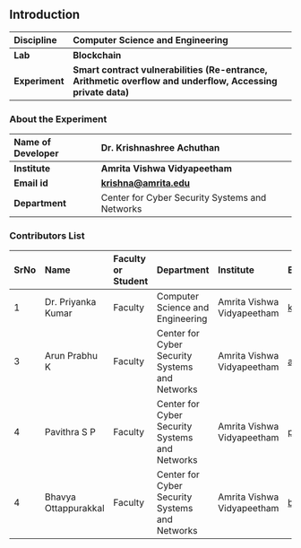 ## Introduction


<b>Discipline | <b>Computer Science and Engineering
:--|:--|
<b> Lab | <b>Blockchain
<b> Experiment|     <b> Smart contract vulnerabilities (Re-entrance, Arithmetic overflow and underflow, Accessing private data)

### About the Experiment 


<b>Name of Developer | <b> Dr. Krishnashree Achuthan
:--|:--|
<b> Institute | <b>  Amrita Vishwa Vidyapeetham 
<b> Email id|     <b>    krishna@amrita.edu
<b> Department |   Center for Cyber Security Systems and Networks


### Contributors List

SrNo | Name | Faculty or Student | Department| Institute | Email id
:--|:--|:--|:--|:--|:--|
1 |Dr. Priyanka Kumar| Faculty |Computer Science and Engineering| Amrita Vishwa Vidyapeetham |k_priyanka@cb.amrita.edu	
3 | Arun Prabhu K  | Faculty |Center for Cyber Security Systems and Networks | Amrita Vishwa Vidyapeetham | arunprabhu@am.amrita.edu
4 | Pavithra S P  |Faculty | Center for Cyber Security Systems and Networks |Amrita Vishwa Vidyapeetham | pavithrasp@am.amrita.edu
4 | Bhavya Ottappurakkal | Faculty | Center for Cyber Security Systems and Networks| Amrita Vishwa Vidyapeetham |bhavyao@am.amrita.edu
